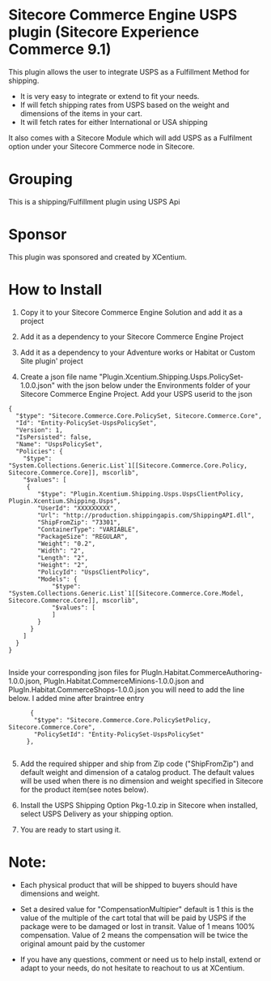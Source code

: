 ﻿
Sitecore Commerce Engine USPS plugin (Sitecore Experience Commerce 9.1)
======================================

This plugin allows the user to integrate USPS as a Fulfillment Method for shipping. 
- It is very easy to integrate or extend to fit your needs.
- If will fetch shipping rates from USPS based on the weight and dimensions of the items in your cart.
- It will fetch rates for either International or USA shipping

It also comes with a Sitecore Module which will add USPS as a Fulfilment option under your Sitecore Commerce node in Sitecore. 

Grouping
========
This is a shipping/Fulfillment plugin using USPS Api

Sponsor
=======
This plugin was sponsored and created by XCentium.

How to Install
==============

1. Copy it to your Sitecore Commerce Engine Solution and add it as a project 

2. Add it as a dependency to your Sitecore Commerce Engine Project

3. Add it as a dependency to your Adventure works or Habitat or Custom Site plugin' project

4. Create a json file name "Plugin.Xcentium.Shipping.Usps.PolicySet-1.0.0.json" with the json below under the Environments folder of your Sitecore Commerce Engine Project. Add your USPS userid to the json

```
{
  "$type": "Sitecore.Commerce.Core.PolicySet, Sitecore.Commerce.Core",
  "Id": "Entity-PolicySet-UspsPolicySet",
  "Version": 1,
  "IsPersisted": false,
  "Name": "UspsPolicySet",
  "Policies": {
    "$type": "System.Collections.Generic.List`1[[Sitecore.Commerce.Core.Policy, Sitecore.Commerce.Core]], mscorlib",
    "$values": [
     {
        "$type": "Plugin.Xcentium.Shipping.Usps.UspsClientPolicy, Plugin.Xcentium.Shipping.Usps",
        "UserId": "XXXXXXXXX",
        "Url": "http://production.shippingapis.com/ShippingAPI.dll",
        "ShipFromZip": "73301",
        "ContainerType": "VARIABLE",
        "PackageSize": "REGULAR",
        "Weight": "0.2",
        "Width": "2",
        "Length": "2",
        "Height": "2",
        "PolicyId": "UspsClientPolicy",
        "Models": {
			"$type": "System.Collections.Generic.List`1[[Sitecore.Commerce.Core.Model, Sitecore.Commerce.Core]], mscorlib",
			"$values": [
			]
        }
      }
    ]
  }
}


```

Inside your corresponding json files for PlugIn.Habitat.CommerceAuthoring-1.0.0.json, PlugIn.Habitat.CommerceMinions-1.0.0.json and PlugIn.Habitat.CommerceShops-1.0.0.json
 you will need to add the line below. I added mine after braintree entry

 ```
       {
        "$type": "Sitecore.Commerce.Core.PolicySetPolicy, Sitecore.Commerce.Core",
        "PolicySetId": "Entity-PolicySet-UspsPolicySet"
      },


```

5. Add the required shipper and ship from Zip code ("ShipFromZip") and default weight and dimension of a catalog product. The default values will be used when there is no dimension and weight specified in Sitecore for the product item(see notes below).

6. Install the USPS Shipping Option Pkg-1.0.zip in Sitecore when installed, select USPS Delivery as your shipping option.

7. You are ready to start using it. 

Note:
=====
- Each physical product that will be shipped to buyers should have dimensions and weight.

- Set a desired value for "CompensationMultipier" default is 1 this is the value of the multiple of the cart total that will be paid by USPS if the package were to be damaged or lost in transit. Value of 1 means 100% compensation. Value of 2 means the compensation will be twice the original amount paid by the customer

- If you have any questions, comment or need us to help install, extend or adapt to your needs, do not hesitate to reachout to us at XCentium.




